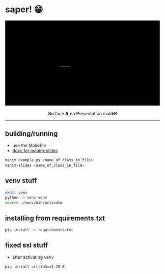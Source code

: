 # saper! 😁 

![](vids/title_slide.gif)

<center><b>S</b>urface <b>A</b>rea <b>P</b>resentation mak<b>ER</b></center>

<hr/>

## building/running
- use the Makefile
- [docs for manim-slides](https://eertmans.be/manim-slides/index.html)
```bash
manim example.py <name_of_class_in_file>
manim-slides <name_of_class_in_file>
```

## venv stuff
```bash
mkdir venv
python -m venv venv
source ./venv/bin/activate
```

## installing from requirements.txt
```bash
pip install -r requirements.txt
```

## fixed ssl stuff
- after activating venv
```bash
pip install urllib3==1.26.6 
```